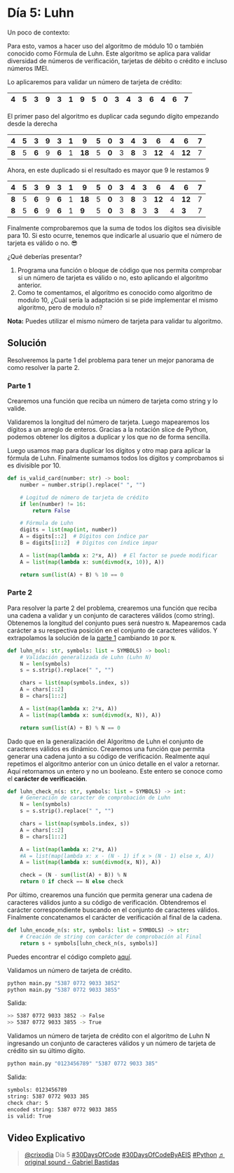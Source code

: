 # Día 5: Luhn

Un poco de contexto:

Para esto, vamos a hacer uso del algoritmo de módulo 10 o también conocido como Fórmula de Luhn. Este algoritmo se aplica para validar diversidad de números de verificación, tarjetas de débito o crédito e incluso números IMEI.

Lo aplicaremos para validar un número de tarjeta de crédito:

| 4   | 5   | 3   | 9   | 3   | 1   | 9   | 5   | 0   | 3   | 4   | 3   | 6   | 4   | 6   | 7   |
| --- | --- | --- | --- | --- | --- | --- | --- | --- | --- | --- | --- | --- | --- | --- | --- |

El primer paso del algoritmo es duplicar cada segundo dígito empezando desde la derecha

| 4     | 5   | 3     | 9   | 3     | 1   | 9      | 5   | 0     | 3   | 4     | 3   | 6      | 4   | 6      | 7   |
| ----- | --- | ----- | --- | ----- | --- | ------ | --- | ----- | --- | ----- | --- | ------ | --- | ------ | --- |
| **8** | 5   | **6** | 9   | **6** | 1   | **18** | 5   | **0** | 3   | **8** | 3   | **12** | 4   | **12** | 7   |

Ahora, en este duplicado si el resultado es mayor que 9 le restamos 9

| 4     | 5   | 3     | 9   | 3     | 1   | 9      | 5   | 0     | 3   | 4     | 3   | 6      | 4   | 6      | 7   |
| ----- | --- | ----- | --- | ----- | --- | ------ | --- | ----- | --- | ----- | --- | ------ | --- | ------ | --- |
| **8** | 5   | **6** | 9   | **6** | 1   | **18** | 5   | **0** | 3   | **8** | 3   | **12** | 4   | **12** | 7   |
| **8** | 5   | **6** | 9   | **6** | 1   | **9**  | 5   | **0** | 3   | **8** | 3   | **3**  | 4   | **3**  | 7   |

Finalmente comprobaremos que la suma de todos los dígitos sea divisible para 10. Si esto ocurre, tenemos que indicarle al usuario que el número de tarjeta es válido o no. 😎

¿Qué deberías presentar?

1. Programa una función o bloque de código que nos permita comprobar si un número de tarjeta es válido o no, esto aplicando el algoritmo anterior.
2. Como te comentamos, el algoritmo es conocido como algoritmo de modulo 10, ¿Cuál sería la adaptación si se pide implementar el mismo algoritmo, pero de modulo n?

**Nota:** Puedes utilizar el mismo número de tarjeta para validar tu algoritmo.

## Solución

Resolveremos la parte 1 del problema para tener un mejor panorama de como resolver la parte 2.

### Parte 1

Crearemos una función que reciba un número de tarjeta como string y lo valide.

Validaremos la longitud del número de tarjeta. Luego mapearemos los dígitos a un arreglo de enteros. Gracias a la notación slice de Python, podemos obtener los dígitos a duplicar y los que no de forma sencilla.

Luego usamos map para duplicar los dígitos y otro map para aplicar la fórmula de Luhn. Finalmente sumamos todos los dígitos y comprobamos si es divisible por 10.

```python
def is_valid_card(number: str) -> bool:
    number = number.strip().replace(" ", "")

    # Logitud de número de tarjeta de crédito
    if len(number) != 16:
        return False

    # Fórmula de Luhn
    digits = list(map(int, number))
    A = digits[::2]  # Dígitos con índice par
    B = digits[1::2]  # Dígitos con índice impar

    A = list(map(lambda x: 2*x, A))  # El factor se puede modificar
    A = list(map(lambda x: sum(divmod(x, 10)), A))

    return sum(list(A) + B) % 10 == 0
```

### Parte 2

Para resolver la parte 2 del problema, crearemos una función que reciba una cadena a validar y un conjunto de caracteres válidos (como string). Obtenemos la longitud del conjunto pues será nuestro `N`. Mapearemos cada carácter a su respectiva posición en el conjunto de caracteres válidos. Y extrapolamos la solución de la [parte 1](#parte-1) cambiando `10` por `N`.

```python
def luhn_n(s: str, symbols: list = SYMBOLS) -> bool:
    # Validación generalizada de Luhn (Luhn N)
    N = len(symbols)
    s = s.strip().replace(" ", "")

    chars = list(map(symbols.index, s))
    A = chars[::2]
    B = chars[1::2]

    A = list(map(lambda x: 2*x, A))
    A = list(map(lambda x: sum(divmod(x, N)), A))

    return sum(list(A) + B) % N == 0
```

Dado que en la generalización del Algoritmo de Luhn el conjunto de caracteres válidos es dinámico. Crearemos una función que permita generar una cadena junto a su código de verificación. Realmente aquí repetimos el algoritmo anterior con un único detalle en el valor a retornar. Aquí retornamos un entero y no un booleano. Este entero se conoce como el **carácter de verificación**.

```python
def luhn_check_n(s: str, symbols: list = SYMBOLS) -> int:
    # Generación de caracter de comprobación de Luhn
    N = len(symbols)
    s = s.strip().replace(" ", "")

    chars = list(map(symbols.index, s))
    A = chars[::2]
    B = chars[1::2]

    A = list(map(lambda x: 2*x, A))
    #A = list(map(lambda x: x - (N - 1) if x > (N - 1) else x, A))
    A = list(map(lambda x: sum(divmod(x, N)), A))

    check = (N - sum(list(A) + B)) % N
    return 0 if check == N else check
```

Por último, crearemos una función que permita generar una cadena de caracteres válidos junto a su código de verificación. Obtendremos el carácter correspondiente buscando en el conjunto de caracteres válidos. Finalmente concatenamos el carácter de verificación al final de la cadena.

```python
def luhn_encode_n(s: str, symbols: list = SYMBOLS) -> str:
    # Creación de string con carácter de comprobación al Final
    return s + symbols[luhn_check_n(s, symbols)]
```

Puedes encontrar el código completo [aquí](main.py).

Validamos un número de tarjeta de crédito.

```bash
python main.py "5387 0772 9033 3852"
python main.py "5387 0772 9033 3855"
```

Salida:

```bash
>> 5387 0772 9033 3852 -> False
>> 5387 0772 9033 3855 -> True
```

Validamos un número de tarjeta de crédito con el algoritmo de Luhn N ingresando un conjunto de caracteres válidos y un número de tarjeta de crédito sin su último dígito.

```bash
python main.py "0123456789" "5387 0772 9033 385"
```

Salida:

```bash
symbols: 0123456789
string: 5387 0772 9033 385
check char: 5
encoded string: 5387 0772 9033 3855
is valid: True
```

## Video Explicativo

<blockquote class="tiktok-embed" cite="https://www.tiktok.com/@crixodia/video/7149413565659614469" data-video-id="7149413565659614469" style="max-width: 605px;min-width: 325px;" > <section> <a target="_blank" title="@crixodia" href="https://www.tiktok.com/@crixodia?refer=embed">@crixodia</a> Día 5 <a title="30daysofcode" target="_blank" href="https://www.tiktok.com/tag/30daysofcode?refer=embed">#30DaysOfCode</a> <a title="30daysofcodebyaeis" target="_blank" href="https://www.tiktok.com/tag/30daysofcodebyaeis?refer=embed">#30DaysOfCodeByAEIS</a> <a title="python" target="_blank" href="https://www.tiktok.com/tag/python?refer=embed">#Python</a> <a target="_blank" title="♬ original sound - Gabriel Bastidas" href="https://www.tiktok.com/music/original-sound-7149413646475905798?refer=embed">♬ original sound - Gabriel Bastidas</a> </section> </blockquote> <script async src="https://www.tiktok.com/embed.js"></script>
